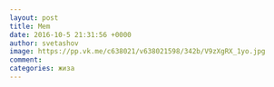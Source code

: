 ```yaml
--- 
layout: post 
title: Mem 
date: 2016-10-5 21:31:56 +0000 
author: svetashov 
image: https://pp.vk.me/c638021/v638021598/342b/V9zXgRX_1yo.jpg
comment: 
categories: жиза
---
```

